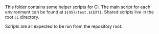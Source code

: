 This folder contains some helper scripts for CI. The main script for each environment can be found at `${OS}/test.${EXT}`. Shared scripts live in the root `ci` directory.

Scripts are all expected to be run from the repository root.
